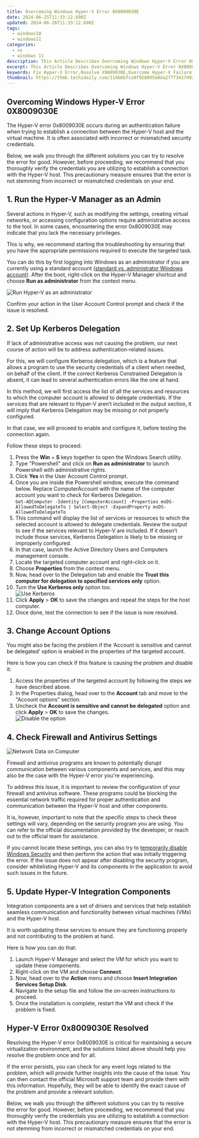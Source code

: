 ```yaml
---
title: Overcoming Windows Hyper-V Error 0X8009030E
date: 2024-06-25T11:33:12.690Z
updated: 2024-06-26T11:33:12.690Z
tags:
  - windows10
  - windows11
categories:
  - os
  - windows 11
description: This Article Describes Overcoming Windows Hyper-V Error 0X8009030E
excerpt: This Article Describes Overcoming Windows Hyper-V Error 0X8009030E
keywords: Fix Hyper-V Error,Resolve X9009030E,Overcome Hyper-V Failure,Troubleshoot X9009030E,Correcting Hyper-V Issue,HyX9009030E Fix Guide,Address Hyper-V Error 0X8009
thumbnail: https://thmb.techidaily.com/114b6bfca9f928095e8da2f7f3417492afac50bf37b6d4d36fe64b43b43e9aea.jpg
---
```


## Overcoming Windows Hyper-V Error 0X8009030E

 The Hyper-V error 0x8009030E occurs during an authentication failure when trying to establish a connection between the Hyper-V host and the virtual machine. It is often associated with incorrect or mismatched security credentials.

 Below, we walk you through the different solutions you can try to resolve the error for good. However, before proceeding, we recommend that you thoroughly verify the credentials you are utilizing to establish a connection with the Hyper-V host. This precautionary measure ensures that the error is not stemming from incorrect or mismatched credentials on your end.

## 1\. Run the Hyper-V Manager as an Admin

 Several actions in Hyper-V, such as modifying the settings, creating virtual networks, or accessing configuration options require administrative access to the tool. In some cases, encountering the error 0x8009030E may indicate that you lack the necessary privileges.

 This is why, we recommend starting the troubleshooting by ensuring that you have the appropriate permissions required to execute the targeted task.

 You can do this by first logging into Windows as an administrator if you are currently using a standard account ([standard vs. administrator Windows account](https://www.makeuseof.com/windows-standard-adminstrator-account-differences/)). After the boot, right-click on the Hyper-V Manager shortcut and choose **Run as administrator** from the context menu.

![Run Hyper-V as an administrator](https://static1.makeuseofimages.com/wordpress/wp-content/uploads/2023/06/run-hyper-v-as-administrator.jpg)

 Confirm your action in the User Account Control prompt and check if the issue is resolved.

## 2\. Set Up Kerberos Delegation

 If lack of administrative access was not causing the problem, our next course of action will be to address authentication-related issues.

 For this, we will configure Kerberos delegation, which is a feature that allows a program to use the security credentials of a client when needed, on behalf of the client. If the correct Kerberos Constrained Delegation is absent, it can lead to several authentication errors like the one at hand.

 In this method, we will first access the list of all the services and resources to which the computer account is allowed to delegate credentials. If the services that are relevant to Hyper-V aren’t included in the output section, it will imply that Kerberos Delegation may be missing or not properly configured.

 In that case, we will proceed to enable and configure it, before testing the connection again.

 Follow these steps to proceed:

1. Press the **Win** \+ **S** keys together to open the Windows Search utility.
2. Type "Powershell" and click on **Run as administrator** to launch Powershell with administrative rights.
3. Click **Yes** in the User Account Control prompt.
4. Once you are inside the Powershell window, execute the command below. Replace ComputerAccount with the name of the computer account you want to check for Kerberos Delegation.  
`Get-ADComputer -Identity [ComputerAccount] -Properties msDS-AllowedToDelegateTo | Select-Object -ExpandProperty msDS-AllowedToDelegateTo`
5. This command will display the list of services or resources to which the selected account is allowed to delegate credentials. Review the output to see if the services relevant to Hyper-V are included. If it doesn’t include those services, Kerberos Delegation is likely to be missing or improperly configured.
6. In that case, launch the Active Directory Users and Computers management console.
7. Locate the targeted computer account and right-click on it.
8. Choose **Properties** from the context menu.
9. Now, head over to the Delegation tab and enable the **Trust this computer for delegation to specified services only** option.
10. Turn the **Use Kerberos only** option too.  
![Use Kerberos](https://static1.makeuseofimages.com/wordpress/wp-content/uploads/2023/06/use-kerberos.jpg)
11. Click **Apply** \> **OK** to save the changes and repeat the steps for the host computer.
12. Once done, test the connection to see if the issue is now resolved.

## 3\. Change Account Options

 You might also be facing the problem if the ‘Account is sensitive and cannot be delegated’ option is enabled in the properties of the targeted account.

 Here is how you can check if this feature is causing the problem and disable it:

1. Access the properties of the targeted account by following the steps we have described above.
2. In the Properties dialog, head over to the **Account** tab and move to the "Account options" section.
3. Uncheck the **Account is sensitive and cannot be delegated** option and click **Apply** \> **OK** to save the changes.  
![Disable the option](https://static1.makeuseofimages.com/wordpress/wp-content/uploads/2023/06/account-is-sensitive-windows.jpg)

## 4\. Check Firewall and Antivirus Settings

![Network Data on Computer](https://static1.makeuseofimages.com/wordpress/wp-content/uploads/2022/03/data-set.jpg)

 Firewall and antivirus programs are known to potentially disrupt communication between various components and services, and this may also be the case with the Hyper-V error you're experiencing.

 To address this issue, it is important to review the configuration of your firewall and antivirus software. These programs could be blocking the essential network traffic required for proper authentication and communication between the Hyper-V host and other components.

 It is, however, important to note that the specific steps to check these settings will vary, depending on the security program you are using. You can refer to the official documentation provided by the developer, or reach out to the official team for assistance.

 If you cannot locate these settings, you can also try to [temporarily disable Windows Security](https://www.makeuseof.com/temporarily-disable-windows-security-windows-11/) and then perform the action that was initially triggering the error. If the issue does not appear after disabling the security program, consider whitelisting Hyper-V and its components in the application to avoid such issues in the future.

## 5\. Update Hyper-V Integration Components

 Integration components are a set of drivers and services that help establish seamless communication and functionality between virtual machines (VMs) and the Hyper-V host.

 It is worth updating these services to ensure they are functioning properly and not contributing to the problem at hand.

 Here is how you can do that:

1. Launch Hyper-V Manager and select the VM for which you want to update these components.
2. Right-click on the VM and choose **Connect**.
3. Now, head over to the **Action** menu and choose **Insert Integration Services Setup Disk**.
4. Navigate to the setup file and follow the on-screen instructions to proceed.
5. Once the installation is complete, restart the VM and check if the problem is fixed.

## Hyper-V Error 0x8009030E Resolved

 Resolving the Hyper-V error 0x8009030E is critical for maintaining a secure virtualization environment, and the solutions listed above should help you resolve the problem once and for all.

 If the error persists, you can check for any event logs related to the problem, which will provide further insights into the cause of the issue. You can then contact the official Microsoft support team and provide them with this information. Hopefully, they will be able to identify the exact cause of the problem and provide a relevant solution.

 Below, we walk you through the different solutions you can try to resolve the error for good. However, before proceeding, we recommend that you thoroughly verify the credentials you are utilizing to establish a connection with the Hyper-V host. This precautionary measure ensures that the error is not stemming from incorrect or mismatched credentials on your end.



<ins class="adsbygoogle"
      style="display:block"
      data-ad-client="ca-pub-7571918770474297"
      data-ad-slot="8358498916"
      data-ad-format="auto"
      data-full-width-responsive="true"></ins>